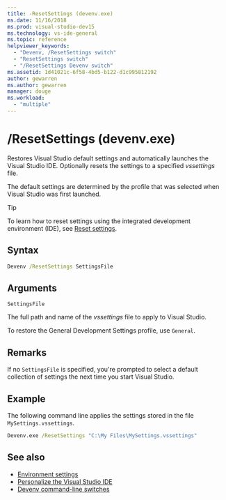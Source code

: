 ```yaml
---
title: -ResetSettings (devenv.exe)
ms.date: 11/16/2018
ms.prod: visual-studio-dev15
ms.technology: vs-ide-general
ms.topic: reference
helpviewer_keywords:
  - "Devenv, /ResetSettings switch"
  - "ResetSettings switch"
  - "/ResetSettings Devenv switch"
ms.assetid: 1d41021c-6f58-4bd5-b122-d1c995812192
author: gewarren
ms.author: gewarren
manager: douge
ms.workload:
  - "multiple"
---
```

# /ResetSettings (devenv.exe)

Restores Visual Studio default settings and automatically launches the Visual Studio IDE. Optionally resets the settings to a specified *vssettings* file.

The default settings are determined by the profile that was selected when Visual Studio was first launched.

> [!TIP]
> To learn how to reset settings using the integrated development environment (IDE), see [Reset settings](../environment-settings.md#reset-settings).

## Syntax

```cmd
Devenv /ResetSettings SettingsFile
```

## Arguments

`SettingsFile`

The full path and name of the *vssettings* file to apply to Visual Studio.

To restore the General Development Settings profile, use `General`.

## Remarks

If no `SettingsFile` is specified, you're prompted to select a default collection of settings the next time you start Visual Studio.

## Example

The following command line applies the settings stored in the file `MySettings.vssettings`.

```cmd
Devenv.exe /ResetSettings "C:\My Files\MySettings.vssettings"
```

## See also

- [Environment settings](../environment-settings.md)
- [Personalize the Visual Studio IDE](../../ide/personalizing-the-visual-studio-ide.md)
- [Devenv command-line switches](../../ide/reference/devenv-command-line-switches.md)
